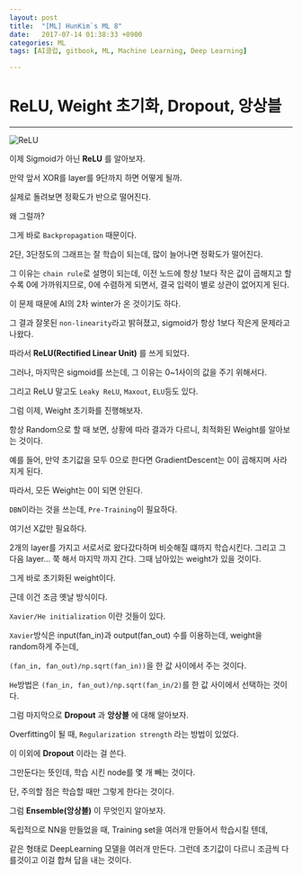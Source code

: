 ```yaml
---
layout: post
title:  "[ML] HunKim`s ML 8"
date:   2017-07-14 01:38:33 +0900
categories: ML
tags: [AI클럽, gitbook, ML, Machine Learning, Deep Learning]

---
```


# ReLU, Weight 초기화, Dropout, 앙상블
---

![ReLU](http://farm4.static.flickr.com/3434/3942758168_94dac63ff6_z.jpg)

이제 Sigmoid가 아닌 **ReLU** 를 알아보자.

만약 앞서 XOR를 layer를 9단까지 하면 어떻게 될까.

실제로 돌려보면 정확도가 반으로 떨어진다.

왜 그럴까?

그게 바로 `Backpropagation` 때문이다.

2단, 3단정도의 그래프는 잘 학습이 되는데, 많이 늘어나면 정확도가 떨어진다.

그 이유는 `chain rule`로 설명이 되는데, 이전 노드에 항상 1보다 작은 값이 곱해지고 할수록 0에 가까워지므로, 0에 수렴하게 되면서, 결국 입력이 별로 상관이 없어지게 된다.

이 문제 때문에 AI의 2차 winter가 온 것이기도 하다.

그 결과 잘못된 `non-linearity`라고 밝혀졌고, sigmoid가 항상 1보다 작은게 문제라고 나왔다.

따라서 **ReLU(Rectified Linear Unit)** 를 쓰게 되었다.

그러나, 마지막은 sigmoid를 쓰는데, 그 이유는 0~1사이의 값을 주기 위해서다.

그리고 ReLU 말고도 `Leaky ReLU`, `Maxout`, `ELU`등도 있다.

그럼 이제, Weight 초기화를 진행해보자.

항상 Random으로 할 때 보면, 상황에 따라 결과가 다르니, 최적화된 Weight를 알아보는 것이다.

예를 들어, 만약 초기값을 모두 0으로 한다면 GradientDescent는 0이 곱해지며 사라지게 된다.

따라서, 모든 Weight는 0이 되면 안된다.

`DBN`이라는 것을 쓰는데, `Pre-Training`이 필요하다.

여기선 X값만 필요하다.

2개의 layer를 가지고 서로서로 왔다갔다하며 비슷해질 떄까지 학습시킨다.
그리고 그다음 layer... 쭉 해서 마지막 까지 간다. 그때 남아있는 weight가 있을 것이다.

그게 바로 초기화된 weight이다.

근데 이건 조금 옛날 방식이다.

`Xavier/He initialization` 이란 것들이 있다.

`Xavier`방식은 input(fan_in)과 output(fan_out) 수를 이용하는데, weight을 random하게 주는데,

`(fan_in, fan_out)/np.sqrt(fan_in))`을 한 값 사이에서 주는 것이다.

`He`방법은 `(fan_in, fan_out)/np.sqrt(fan_in/2)`를 한 값 사이에서 선택하는 것이다.

그럼 마지막으로 **Dropout** 과 **앙상블** 에 대해 알아보자.

Overfitting이 될 때, `Regularization strength` 라는 방법이 있었다.

이 이외에 **Dropout** 이라는 걸 쓴다.

그만둔다는 뜻인데, 학습 시킨 node를 몇 개 빼는 것이다.

단, 주의할 점은 학습할 때만 그렇게 한다는 것이다.

그럼 **Ensemble(앙상블)** 이 무엇인지 알아보자.

독립적으로 NN을 만들었을 때, Training set을 여러개 만들어서 학습시킬 텐데,

같은 형태로 DeepLearning 모델을 여러개 만든다. 그런데 초기값이 다르니 조금씩 다를것이고 이걸 합쳐 답을 내는 것이다.
